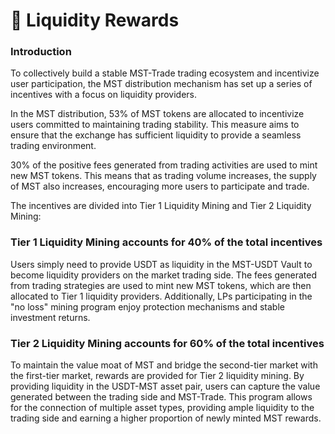 # 🤑 Liquidity Rewards

### Introduction

To collectively build a stable MST-Trade trading ecosystem and incentivize user participation, the MST distribution mechanism has set up a series of incentives with a focus on liquidity providers.

In the MST distribution, 53% of MST tokens are allocated to incentivize users committed to maintaining trading stability. This measure aims to ensure that the exchange has sufficient liquidity to provide a seamless trading environment.

30% of the positive fees generated from trading activities are used to mint new MST tokens. This means that as trading volume increases, the supply of MST also increases, encouraging more users to participate and trade.

The incentives are divided into Tier 1 Liquidity Mining and Tier 2 Liquidity Mining:

### Tier 1 Liquidity Mining accounts for 40% of the total incentives

Users simply need to provide USDT as liquidity in the MST-USDT Vault to become liquidity providers on the market trading side. The fees generated from trading strategies are used to mint new MST tokens, which are then allocated to Tier 1 liquidity providers. Additionally, LPs participating in the "no loss" mining program enjoy protection mechanisms and stable investment returns.

### Tier 2 Liquidity Mining accounts for 60% of the total incentives

To maintain the value moat of MST and bridge the second-tier market with the first-tier market, rewards are provided for Tier 2 liquidity mining. By providing liquidity in the USDT-MST asset pair, users can capture the value generated between the trading side and MST-Trade. This program allows for the connection of multiple asset types, providing ample liquidity to the trading side and earning a higher proportion of newly minted MST rewards.
